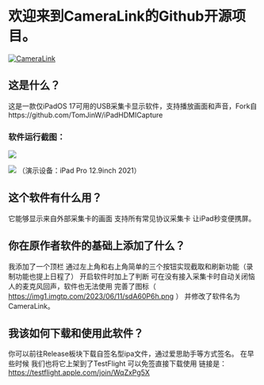 # 欢迎来到CameraLink的Github开源项目。
[![CameraLink](https://img1.imgtp.com/2023/06/11/sdA60P6h.png "CameraLink")](https://img1.imgtp.com/2023/06/11/sdA60P6h.png "CameraLink")
## 这是什么？
这是一款仅iPadOS 17可用的USB采集卡显示软件，支持播放画面和声音，Fork自https://github.com/TomJinW/iPadHDMICapture
### 软件运行截图：
[![](https://img1.imgtp.com/2023/06/11/kz7YhQtC.PNG)](https://img1.imgtp.com/2023/06/11/kz7YhQtC.PNG)

[![](https://img1.imgtp.com/2023/06/11/8GoqYakV.PNG)](https://img1.imgtp.com/2023/06/11/8GoqYakV.PNG)
（演示设备：iPad Pro 12.9inch 2021）
## 这个软件有什么用？
它能够显示来自外部采集卡的画面 支持所有常见协议采集卡 让iPad秒变便携屏。
## 你在原作者软件的基础上添加了什么？
我添加了一个顶栏 通过左上角和右上角简单的三个按钮实现截取和刷新功能（录制功能也提上日程了）
开启软件时加上了判断 可在没有接入采集卡时自动关闭恼人的麦克风回声，软件也无法使用
完善了图标（ https://img1.imgtp.com/2023/06/11/sdA60P6h.png ） 并修改了软件名为CameraLink。
## 我该如何下载和使用此软件？
你可以前往Release板块下载自签名型ipa文件，通过爱思助手等方式签名。
在早些时候 我们也将它上架到了TestFlight 可以免签直接下载使用 链接是：https://testflight.apple.com/join/WqZxPg5X
